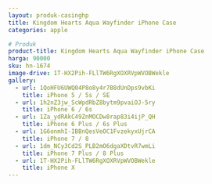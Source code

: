 ```yaml
---
layout: produk-casinghp
title: Kingdom Hearts Aqua Wayfinder iPhone Case
categories: apple

# Produk
product-title: Kingdom Hearts Aqua Wayfinder iPhone Case
harga: 90000
sku: hn-1674
image-drive: 1T-HX2Pih-FLlTW6RgXOXRVpWVOBWekle
gallery:
  - url: 1QoHFU6UWQ04P8o8y4r7B8dUnDps9vbKi
    title: iPhone 5 / 5s / SE
  - url: 1h2nZ3jw_ScWpdRbZ8bytm9pvaiOJ-5ry
    title: iPhone 6 / 6s
  - url: 1Za_ydRAkC49ZnMOCDw8rap83i4ijP_QH
    title: iPhone 6 Plus / 6s Plus
  - url: 1G6onmhI-IBBnQesVeOC1FvzekyxUjrCA
    title: iPhone 7 / 8
  - url: 1dm_NCy3Cd2S_PLB2mO6dgaXDtvR7wmLi
    title: iPhone 7 Plus / 8 Plus
  - url: 1T-HX2Pih-FLlTW6RgXOXRVpWVOBWekle
    title: iPhone X
---
```

